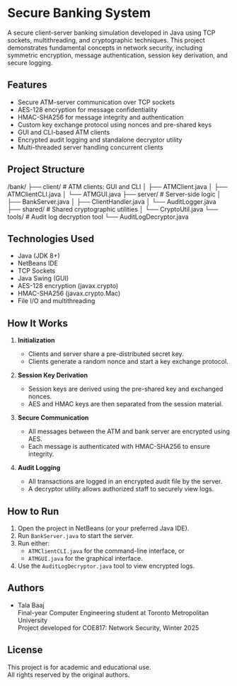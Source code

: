 # Secure Banking System

A secure client-server banking simulation developed in Java using TCP sockets, multithreading, and cryptographic techniques. This project demonstrates fundamental concepts in network security, including symmetric encryption, message authentication, session key derivation, and secure logging.

## Features

- Secure ATM-server communication over TCP sockets
- AES-128 encryption for message confidentiality
- HMAC-SHA256 for message integrity and authentication
- Custom key exchange protocol using nonces and pre-shared keys
- GUI and CLI-based ATM clients
- Encrypted audit logging and standalone decryptor utility
- Multi-threaded server handling concurrent clients

## Project Structure
/bank/
├── client/ # ATM clients: GUI and CLI
│ ├── ATMClient.java
│ ├── ATMClientCLI.java
│ └── ATMGUI.java
├── server/ # Server-side logic
│ ├── BankServer.java
│ ├── ClientHandler.java
│ └── AuditLogger.java
├── shared/ # Shared cryptographic utilities
│ └── CryptoUtil.java
└── tools/ # Audit log decryption tool
└── AuditLogDecryptor.java


## Technologies Used

- Java (JDK 8+)
- NetBeans IDE
- TCP Sockets
- Java Swing (GUI)
- AES-128 encryption (javax.crypto)
- HMAC-SHA256 (javax.crypto.Mac)
- File I/O and multithreading

## How It Works

1. **Initialization**  
   - Clients and server share a pre-distributed secret key.
   - Clients generate a random nonce and start a key exchange protocol.

2. **Session Key Derivation**  
   - Session keys are derived using the pre-shared key and exchanged nonces.
   - AES and HMAC keys are then separated from the session material.

3. **Secure Communication**  
   - All messages between the ATM and bank server are encrypted using AES.
   - Each message is authenticated with HMAC-SHA256 to ensure integrity.

4. **Audit Logging**  
   - All transactions are logged in an encrypted audit file by the server.
   - A decryptor utility allows authorized staff to securely view logs.

## How to Run

1. Open the project in NetBeans (or your preferred Java IDE).
2. Run `BankServer.java` to start the server.
3. Run either:
   - `ATMClientCLI.java` for the command-line interface, or
   - `ATMGUI.java` for the graphical interface.
4. Use the `AuditLogDecryptor.java` tool to view encrypted logs.

## Authors

- Tala Baaj  
  Final-year Computer Engineering student at Toronto Metropolitan University  
  Project developed for COE817: Network Security, Winter 2025

## License

This project is for academic and educational use.  
All rights reserved by the original authors.

